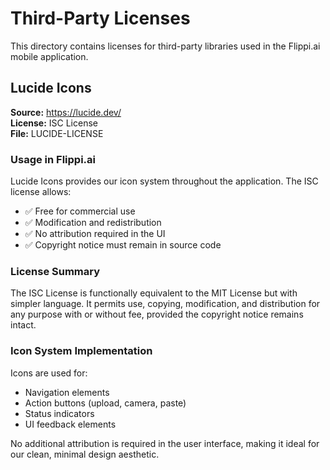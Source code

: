 # Third-Party Licenses

This directory contains licenses for third-party libraries used in the Flippi.ai mobile application.

## Lucide Icons

**Source:** https://lucide.dev/  
**License:** ISC License  
**File:** LUCIDE-LICENSE

### Usage in Flippi.ai

Lucide Icons provides our icon system throughout the application. The ISC license allows:

- ✅ Free for commercial use
- ✅ Modification and redistribution
- ✅ No attribution required in the UI
- ✅ Copyright notice must remain in source code

### License Summary

The ISC License is functionally equivalent to the MIT License but with simpler language. It permits use, copying, modification, and distribution for any purpose with or without fee, provided the copyright notice remains intact.

### Icon System Implementation

Icons are used for:
- Navigation elements
- Action buttons (upload, camera, paste)
- Status indicators
- UI feedback elements

No additional attribution is required in the user interface, making it ideal for our clean, minimal design aesthetic.